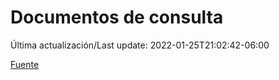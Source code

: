 # Documentos de consulta

Última actualización/Last update: 2022-01-25T21:02:42-06:00

 [Fuente](https://coronavirus.gob.mx/documentos-de-consulta/)
